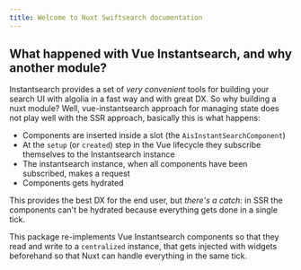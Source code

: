 ```yaml
---
title: Welcome to Nuxt Swiftsearch documentation
---
```


## What happened with Vue Instantsearch, and why another module?

Instantsearch provides a set of _very convenient_ tools for building your search UI with algolia in a fast way and with great DX.
So why building a nuxt module?
Well, vue-instantsearch approach for managing state does not play well with the SSR approach, basically this is what happens:

- Components are inserted inside a slot (the `AisInstantSearchComponent`)
- At the `setup` (or `created`) step in the Vue lifecycle they subscribe themselves to the Instantsearch instance
- The instantsearch instance, when all components have been subscribed, makes a request
- Components gets hydrated

This provides the best DX for the end user, but _there's a catch_: in SSR the components can't be hydrated because everything gets done in a single tick.

This package re-implements Vue Instantsearch components so that they read and write to a `centralized` instance, that gets injected with widgets beforehand so that Nuxt can handle everything in the same tick.
